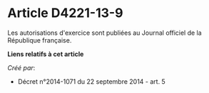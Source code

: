 # Article D4221-13-9

Les autorisations d'exercice sont publiées au Journal officiel de la République française.

**Liens relatifs à cet article**

_Créé par_:

  - Décret n°2014-1071 du 22 septembre 2014 - art. 5
